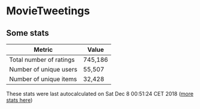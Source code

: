 # MovieTweetings
## Some stats

Metric | Value
--- | ---
Total number of ratings                 | 745,186
Number of unique users                  | 55,507
Number of unique items                  | 32,428
These stats were last autocalculated on Sat Dec 8 00:51:24 CET 2018  ([more stats here](./stats.md))

